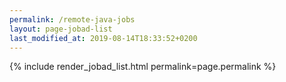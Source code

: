 ```yaml
---
permalink: /remote-java-jobs
layout: page-jobad-list
last_modified_at: 2019-08-14T18:33:52+0200
---
```

{% include render_jobad_list.html permalink=page.permalink %}
